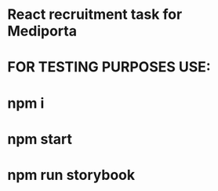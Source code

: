 # React recruitment task for Mediporta

# FOR TESTING PURPOSES USE:
 # npm i 
 # npm start
 # npm run storybook 
